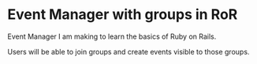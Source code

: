 # Event Manager with groups in RoR

Event Manager I am making to learn the basics of Ruby on Rails.  
<p>Users will be able to join groups and create events visible to those groups.</p>
